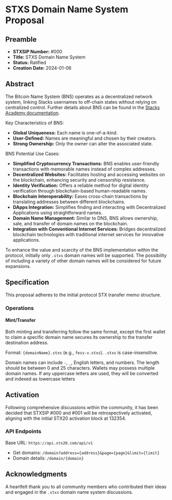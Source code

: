 # STXS Domain Name System Proposal

## Preamble

- **STXSIP Number:** #000
- **Title:** STXS Domain Name System
- **Status:** Ratified
- **Creation Date:** 2024-01-06

## Abstract

The Bitcoin Name System (BNS) operates as a decentralized network system, linking Stacks usernames to off-chain states without relying on centralized control. Further details about BNS can be found in the [Stacks Academy documentation](https://docs.stacks.co/docs/stacks-academy/bns#:~:text=Bitcoin%20Name%20System%20(BNS)%20is,loaded%20during%20the%20genesis%20block.).

Key Characteristics of BNS:
- **Global Uniqueness:** Each name is one-of-a-kind.
- **User-Defined:** Names are meaningful and chosen by their creators.
- **Strong Ownership:** Only the owner can alter the associated state.

BNS Potential Use Cases:
- **Simplified Cryptocurrency Transactions:** BNS enables user-friendly transactions with memorable names instead of complex addresses.
- **Decentralized Websites:** Facilitates hosting and accessing websites on the blockchain, enhancing security and censorship resistance.
- **Identity Verification:** Offers a reliable method for digital identity verification through blockchain-based human-readable names.
- **Blockchain Interoperability:** Eases cross-chain transactions by translating addresses between different blockchains.
- **DApps Integration:** Simplifies finding and interacting with Decentralized Applications using straightforward names.
- **Domain Name Management:** Similar to DNS, BNS allows ownership, sale, and transfer of domain names on the blockchain.
- **Integration with Conventional Internet Services:** Bridges decentralized blockchain technologies with traditional internet services for innovative applications.

To enhance the value and scarcity of the BNS implementation within the protocol, initially only `.stxs` domain names will be supported. The possibility of including a variety of other domain names will be considered for future expansions.

## Specification

This proposal adheres to the initial protocol STX transfer memo structure.

### Operations

#### Mint/Transfer

Both minting and transferring follow the same format, except the first wallet to claim a specific domain name secures its ownership to the transfer destination address.

Format: `{domainName}.stxs` (e.g., `fess-v.stxs`). `.stxs` is case-insensitive.

Domain names can include `-`, `_`, English letters, and numbers. The length should be between 0 and 25 characters. Wallets may possess multiple domain names. If any uppercase letters are used, they will be converted and indexed as lowercase letters

## Activation

Following comprehensive discussions within the community, it has been decided that STXSIP #000 and #001 will be retrospectively activated, aligning with the initial STX20 activation block at 132354.

### API Endpoints

Base URL: `https://api.stx20.com/api/v1`

- Get domains: `/domain?address={address}&page={page}&limit={limit}`
- Domain details: `/domain/{domain}`

## Acknowledgments

A heartfelt thank you to all community members who contributed their ideas and engaged in the `.stxs` domain name system discussions.
